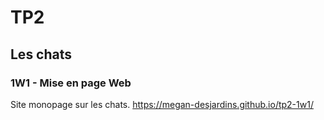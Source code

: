 # TP2
## Les chats
### 1W1 - Mise en page Web
Site monopage sur les chats.
https://megan-desjardins.github.io/tp2-1w1/